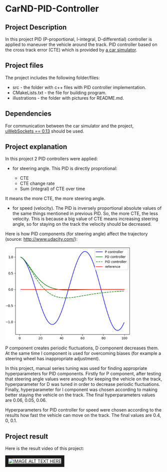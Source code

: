 # CarND-PID-Controller
## Project Description
In this project PID (P-proportional, I-integral, D-differential) controller is applied to maneuver the vehicle around the track.
PID controller based on the cross track error (CTE) which is provided by [a car simulator](https://github.com/udacity/CarND-PID-Control-Project/releases).

## Project files
The project includes the following folder/files:
- src - the folder with c++ files with PID controller implementation.
- CMakeLists.txt - the file for building program.
- illustrations - the folder with pictures for README.md.

## Dependencies
For communication between the car simulator and the project, [uWebSockets == 0.13](https://github.com/uWebSockets/uWebSockets/blob/master/README.md) should be used.

## Project explanation
In this project 2 PID controllers were applied:
- for steering angle. This PID is directly proprotional:

  - CTE
  - CTE change rate
  - Sum (integral) of CTE over time

It means the more CTE, the more steering angle.

- for speed (velocity). The PID is inversely proportional absolute values of the same things mentioned in previous PID. So, the more CTE, the less velocity. This is because a big value of CTE means increasing steering angle, so for staying on the track the velocity should be decreased.

Here is how PID components (for steering angle) affect the trajectory (source: http://www.udacity.com/):

<img src="https://github.com/SergeiDm/CarND-PID-Controller/blob/master/illustrations/PID.png" width="400" height="300"/>

P component creates periodic fluctuations, D component decreases them. At the same time I component is used for overcoming biases (for example a steering wheel has inappropriate adjustment).

In this project, manual series tuning was used for finding appropriate hyperparameters for PID components. Firstly for P component, after   testing that steering angle values were anough for keeping the vehicle on the track, hyperparameter for D was tuned in order to decrease periodic fluctuations. Finally, hyperparameter for I component was chosen according to making better staying the vehicle on the track. The final hyperparameters values are 0.06, 0.05, 0.06.

Hyperparameters for PID controller for speed were chosen according to the results how fast the vehicle can move on the track.
The final values are 0.4, 0, 0.1.

## Project result
Here is the result video of this project:

<a href="https://youtu.be/2VPTpG9AUoQ" target="_blank"><img src="http://img.youtube.com/vi/2VPTpG9AUoQ/0.jpg" 
alt="IMAGE ALT TEXT HERE" width="400" height="300" border="10" /></a>
